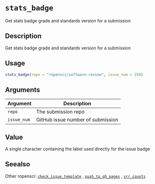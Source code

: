 # `stats_badge`

Get stats badge grade and standards version for a submission


## Description

Get stats badge grade and standards version for a submission


## Usage

```r
stats_badge(repo = "ropensci/software-review", issue_num = 258)
```


## Arguments

Argument      |Description
------------- |----------------
`repo`     |     The submission repo
`issue_num`     |     GitHub issue number of submission


## Value

A single character containing the label used directly for the issue
 badge


## Seealso

Other ropensci:
 [`check_issue_template`](#checkissuetemplate) ,
 [`push_to_gh_pages`](#pushtoghpages) ,
 [`srr_counts`](#srrcounts)


